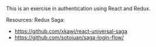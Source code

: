 This is an exercise in authentication using React and Redux.

Resources:
Redux Saga:
- https://github.com/xkawi/react-universal-saga
- https://github.com/sotojuan/saga-login-flow/
